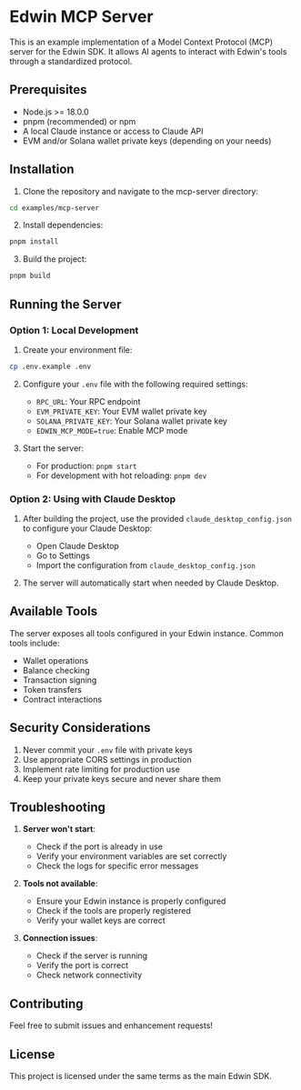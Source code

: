 # Edwin MCP Server

This is an example implementation of a Model Context Protocol (MCP) server for the Edwin SDK. It allows AI agents to interact with Edwin's tools through a standardized protocol.

## Prerequisites

- Node.js >= 18.0.0
- pnpm (recommended) or npm
- A local Claude instance or access to Claude API
- EVM and/or Solana wallet private keys (depending on your needs)

## Installation

1. Clone the repository and navigate to the mcp-server directory:

```bash
cd examples/mcp-server
```

2. Install dependencies:

```bash
pnpm install
```

3. Build the project:

```bash
pnpm build
```

## Running the Server

### Option 1: Local Development

1. Create your environment file:

```bash
cp .env.example .env
```

2. Configure your `.env` file with the following required settings:
    - `RPC_URL`: Your RPC endpoint
    - `EVM_PRIVATE_KEY`: Your EVM wallet private key
    - `SOLANA_PRIVATE_KEY`: Your Solana wallet private key
    - `EDWIN_MCP_MODE=true`: Enable MCP mode

3. Start the server:
   - For production: `pnpm start`
   - For development with hot reloading: `pnpm dev`

### Option 2: Using with Claude Desktop

1. After building the project, use the provided `claude_desktop_config.json` to configure your Claude Desktop:
   - Open Claude Desktop
   - Go to Settings
   - Import the configuration from `claude_desktop_config.json`

2. The server will automatically start when needed by Claude Desktop.

## Available Tools

The server exposes all tools configured in your Edwin instance. Common tools include:

- Wallet operations
- Balance checking
- Transaction signing
- Token transfers
- Contract interactions

## Security Considerations

1. Never commit your `.env` file with private keys
2. Use appropriate CORS settings in production
3. Implement rate limiting for production use
4. Keep your private keys secure and never share them

## Troubleshooting

1. **Server won't start**:
    - Check if the port is already in use
    - Verify your environment variables are set correctly
    - Check the logs for specific error messages

2. **Tools not available**:
    - Ensure your Edwin instance is properly configured
    - Check if the tools are properly registered
    - Verify your wallet keys are correct

3. **Connection issues**:
    - Check if the server is running
    - Verify the port is correct
    - Check network connectivity

## Contributing

Feel free to submit issues and enhancement requests!

## License

This project is licensed under the same terms as the main Edwin SDK.
